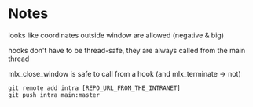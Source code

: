 # Notes

looks like coordinates outside window are allowed (negative & big)

hooks don't have to be thread-safe, they are always called from the main thread

mlx_close_window is safe to call from a hook (and mlx_terminate -> not)

```shell
git remote add intra [REPO_URL_FROM_THE_INTRANET]
git push intra main:master
```
